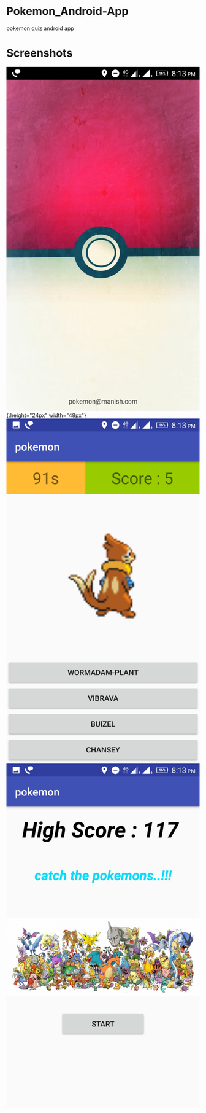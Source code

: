 # Pokemon_Android-App
pokemon quiz android app

# Screenshots
![screenshot](screenshots/s1.jpeg "project"){:height="24px" width="48px"}
![screenshot](screenshots/s2.jpeg "project")
![screenshot](screenshots/s3.jpeg "project")
